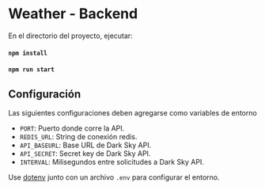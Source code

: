 # Weather - Backend


En el directorio del proyecto, ejecutar:
#### `npm install`
#### `npm run start`

## Configuración
Las siguientes configuraciones deben agregarse como variables de entorno

* `PORT`: Puerto donde corre la API.
* `REDIS_URL`: String de conexión redis.
* `API_BASEURL`: Base URL de Dark Sky API.
* `API_SECRET`: Secret key de Dark Sky API.
* `INTERVAL`: Milisegundos entre solicitudes a Dark Sky API.


Use [dotenv](https://github.com/motdotla/dotenv) junto con un archivo `.env` para configurar el entorno.

